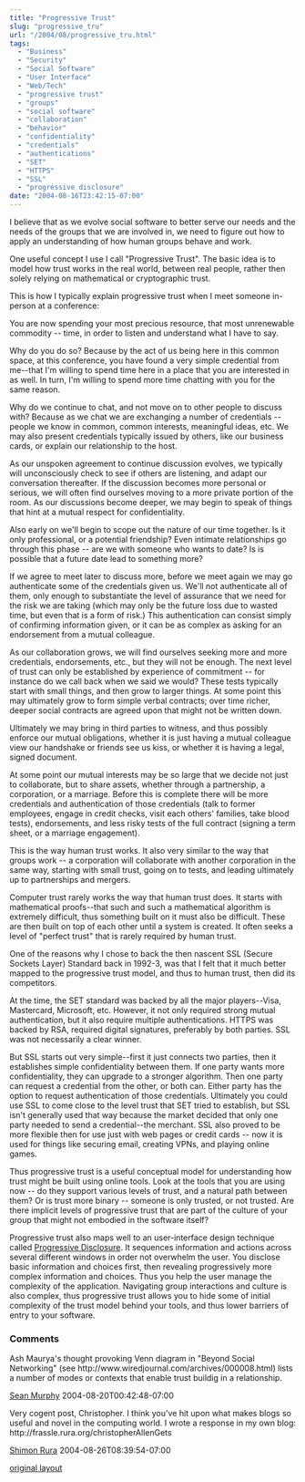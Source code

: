 ```yaml
---
title: "Progressive Trust"
slug: "progressive_tru"
url: "/2004/08/progressive_tru.html"
tags:
  - "Business"
  - "Security"
  - "Social Software"
  - "User Interface"
  - "Web/Tech"
  - "progressive trust"
  - "groups"
  - "social software"
  - "collaboration"
  - "behavior"
  - "confidentiality"
  - "credentials"
  - "authentications"
  - "SET"
  - "HTTPS"
  - "SSL"
  - "progressive disclosure"
date: "2004-08-16T23:42:15-07:00"
---
```

<p>I believe that as we evolve social software to better serve our needs and the needs of the groups that we are involved in, we need to figure out how to apply an understanding of how human groups behave and work.</p>
<p>One useful concept I use I call "Progressive Trust". The basic idea is to model how trust works in the real world, between real people, rather then solely relying on mathematical or cryptographic trust.</p>
<p>This is how I typically explain progressive trust when I meet someone in-person at a conference:</p>
<p>You are now spending your most precious resource, that most unrenewable commodity -- time, in order to listen and understand what I have to say.</p>
<p>Why do you do so? Because by the act of us being here in this common space, at this conference, you have found a very simple credential from me--that I'm willing to spend time here in a place that you are interested in as well. In turn, I'm willing to spend more time chatting with you for the same reason.</p>
<p>Why do we continue to chat, and not move on to other people to discuss with? Because as we chat we are exchanging a number of credentials -- people we know in common, common interests, meaningful ideas, etc. We may also present credentials typically issued by others, like our business cards, or explain our relationship to the host.</p>
<p>As our unspoken agreement to continue discussion evolves, we typically will unconsciously check to see if others are listening, and adapt our conversation thereafter. If the discussion becomes more personal or serious, we will often find ourselves moving to a more private portion of the room. As our discussions become deeper, we may begin to speak of things that hint at a mutual respect for confidentiality.</p>
<p>Also early on we'll begin to scope out the nature of our time together. Is it only professional, or a potential friendship? Even intimate relationships go through this phase -- are we with someone who wants to date? Is is possible that a future date lead to something more?</p>
<p>If we agree to meet later to discuss more, before we meet again we may go authenticate some of the credentials given us. We'll not authenticate all of them, only enough to substantiate the level of assurance that we need for the risk we are taking (which may only be the future loss due to wasted time, but even that is a form of risk.) This authentication can consist simply of confirming information given, or it can be as complex as asking for an endorsement from a mutual colleague.</p>
<p>As our collaboration grows, we will find ourselves seeking more and more credentials, endorsements, etc., but they will not be enough. The next level of trust can only be established by experience of commitment -- for instance do we call back when we said we would? These tests typically start with small things, and then grow to larger things. At some point this may ultimately grow to form simple verbal contracts; over time richer, deeper social contracts are agreed upon that might not be written down.</p>
<p>Ultimately we may bring in third parties to witness, and thus possibly enforce our mutual obligations, whether it is just having a mutual colleague view our handshake or friends see us kiss, or whether it is having a legal, signed document.</p>
<p>At some point our mutual interests may be so large that we decide not just to collaborate, but to share assets, whether through a partnership, a corporation, or a marriage. Before this is complete there will be more credentials and authentication of those credentials (talk to former employees, engage in credit checks, visit each others' families, take blood tests), endorsements, and less risky tests of the full contract (signing a term sheet, or a marriage engagement).</p>
<p>This is the way human trust works. It also very similar to the way that groups work -- a corporation will collaborate with another corporation in the same way, starting with small trust, going on to tests, and leading ultimately up to partnerships and mergers.</p>
<p>Computer trust rarely works the way that human trust does. It starts with mathematical proofs--that such and such a mathematical algorithm is extremely difficult, thus something built on it must also be difficult. These are then built on top of each other until a system is created. It often seeks a level of "perfect trust" that is rarely required by human trust.</p>
<p>One of the reasons why I chose to back the then nascent SSL (Secure Sockets Layer) Standard back in 1992-3, was that I felt that it much better mapped to the progressive trust model, and thus to human trust, then did its competitors.</p>
<p>At the time, the SET standard was backed by all the major players--Visa, Mastercard, Microsoft, etc. However, it not only required strong mutual authentication, but it also require multiple authentications. HTTPS was backed by RSA, required digital signatures, preferably by both parties. SSL was not necessarily a clear winner.</p>
<p>But SSL starts out very simple--first it just connects two parties, then it establishes simple confidentiality between them. If one party wants more confidentiality, they can upgrade to a stronger algorithm. Then one party can request a credential from the other, or both can. Either party has the option to request authentication of those credentials. Ultimately you could use SSL to come close to the level trust that SET tried to establish, but SSL isn't generally used that way because the market decided that only one party needed to send a credential--the merchant. SSL also proved to be more flexible then for use just with web pages or credit cards -- now it is used for things like securing email, creating VPNs, and playing online games.</p>
<p>Thus progressive trust is a useful conceptual model for understanding how trust might be built using online tools. Look at the tools that you are using now -- do they support various levels of trust, and a natural path between them? Or is trust more binary -- someone is only trusted, or not trusted. Are there implicit levels of progressive trust that are part of the culture of your group that might not embodied in the software itself?</p>
<p>Progressive trust also maps well to an user-interface design technique called <a href="http://c2.com/cgi/wiki?ProgressiveDisclosure">Progressive Disclosure</a>. It sequences information and actions across several different windows in order not overwhelm the user. You disclose basic information and choices first, then revealing progressively more complex information and choices. Thus you help the user manage the complexity of the application. Navigating group interactions and culture is also complex, thus progressive trust allows you to hide some of initial complexity of the trust model behind your tools, and thus lower barriers of entry to your software.</p>
<footer><h3>Comments</h3>
<div class="u-comment h-cite">
<p class="p-content p-name">Ash Maurya's thought provoking Venn diagram in "Beyond Social Networking" (see http://www.wiredjournal.com/archives/000008.html) lists a number of modes or contexts that enable trust buildig in a relationship.
</p>
<a class="u-author h-card" href="http://www.skmurphy.com/">Sean Murphy</a>
<time class="dt-published" datetime="2004-08-20T00:42:48-07:00">2004-08-20T00:42:48-07:00</time>
</div>
<div class="u-comment h-cite">
<p class="p-content p-name">Very cogent post, Christopher.  I think you've hit upon what makes blogs so useful and novel in the computing world.  I wrote a response in my own blog:
http://frassle.rura.org/christopherAllenGets
</p>
<a class="u-author h-card" href="http://frassle.rura.org/Directory/index?feed=1">Shimon Rura</a>
<time class="dt-published" datetime="2004-08-26T08:39:54-07:00">2004-08-26T08:39:54-07:00</time>
</div>
</footer>
<p class="previous"><a href="/previous/2004/08/progressive_tru.html" rel="syndication" class="u-syndication" >original layout</a></p>
